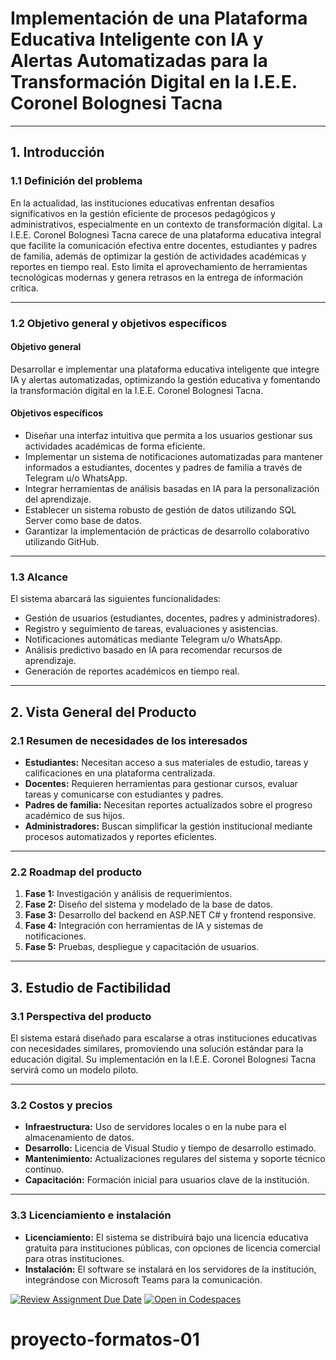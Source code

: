 # **Implementación de una Plataforma Educativa Inteligente con IA y Alertas Automatizadas para la Transformación Digital en la I.E.E. Coronel Bolognesi Tacna**

---

## **1. Introducción**

### **1.1 Definición del problema**
En la actualidad, las instituciones educativas enfrentan desafíos significativos en la gestión eficiente de procesos pedagógicos y administrativos, especialmente en un contexto de transformación digital. La I.E.E. Coronel Bolognesi Tacna carece de una plataforma educativa integral que facilite la comunicación efectiva entre docentes, estudiantes y padres de familia, además de optimizar la gestión de actividades académicas y reportes en tiempo real. Esto limita el aprovechamiento de herramientas tecnológicas modernas y genera retrasos en la entrega de información crítica.

---

### **1.2 Objetivo general y objetivos específicos**

#### **Objetivo general**  
Desarrollar e implementar una plataforma educativa inteligente que integre IA y alertas automatizadas, optimizando la gestión educativa y fomentando la transformación digital en la I.E.E. Coronel Bolognesi Tacna.

#### **Objetivos específicos**
- Diseñar una interfaz intuitiva que permita a los usuarios gestionar sus actividades académicas de forma eficiente.  
- Implementar un sistema de notificaciones automatizadas para mantener informados a estudiantes, docentes y padres de familia a través de Telegram u/o WhatsApp.  
- Integrar herramientas de análisis basadas en IA para la personalización del aprendizaje.  
- Establecer un sistema robusto de gestión de datos utilizando SQL Server como base de datos.  
- Garantizar la implementación de prácticas de desarrollo colaborativo utilizando GitHub.  

---

### **1.3 Alcance**
El sistema abarcará las siguientes funcionalidades:  
- Gestión de usuarios (estudiantes, docentes, padres y administradores).  
- Registro y seguimiento de tareas, evaluaciones y asistencias.  
- Notificaciones automáticas mediante Telegram u/o WhatsApp.  
- Análisis predictivo basado en IA para recomendar recursos de aprendizaje.  
- Generación de reportes académicos en tiempo real.  

---

## **2. Vista General del Producto**

### **2.1 Resumen de necesidades de los interesados**
- **Estudiantes:** Necesitan acceso a sus materiales de estudio, tareas y calificaciones en una plataforma centralizada.  
- **Docentes:** Requieren herramientas para gestionar cursos, evaluar tareas y comunicarse con estudiantes y padres.  
- **Padres de familia:** Necesitan reportes actualizados sobre el progreso académico de sus hijos.  
- **Administradores:** Buscan simplificar la gestión institucional mediante procesos automatizados y reportes eficientes.  

---

### **2.2 Roadmap del producto**
1. **Fase 1:** Investigación y análisis de requerimientos.  
2. **Fase 2:** Diseño del sistema y modelado de la base de datos.  
3. **Fase 3:** Desarrollo del backend en ASP.NET C# y frontend responsive.  
4. **Fase 4:** Integración con herramientas de IA y sistemas de notificaciones.  
5. **Fase 5:** Pruebas, despliegue y capacitación de usuarios.  

---

## **3. Estudio de Factibilidad**

### **3.1 Perspectiva del producto**
El sistema estará diseñado para escalarse a otras instituciones educativas con necesidades similares, promoviendo una solución estándar para la educación digital. Su implementación en la I.E.E. Coronel Bolognesi Tacna servirá como un modelo piloto.

---

### **3.2 Costos y precios**
- **Infraestructura:** Uso de servidores locales o en la nube para el almacenamiento de datos.  
- **Desarrollo:** Licencia de Visual Studio y tiempo de desarrollo estimado.  
- **Mantenimiento:** Actualizaciones regulares del sistema y soporte técnico continuo.  
- **Capacitación:** Formación inicial para usuarios clave de la institución.  

---

### **3.3 Licenciamiento e instalación**
- **Licenciamiento:** El sistema se distribuirá bajo una licencia educativa gratuita para instituciones públicas, con opciones de licencia comercial para otras instituciones.  
- **Instalación:** El software se instalará en los servidores de la institución, integrándose con Microsoft Teams para la comunicación.  


[![Review Assignment Due Date](https://classroom.github.com/assets/deadline-readme-button-22041afd0340ce965d47ae6ef1cefeee28c7c493a6346c4f15d667ab976d596c.svg)](https://classroom.github.com/a/LkahOtWs)
[![Open in Codespaces](https://classroom.github.com/assets/launch-codespace-2972f46106e565e64193e422d61a12cf1da4916b45550586e14ef0a7c637dd04.svg)](https://classroom.github.com/open-in-codespaces?assignment_repo_id=17616394)
# proyecto-formatos-01
